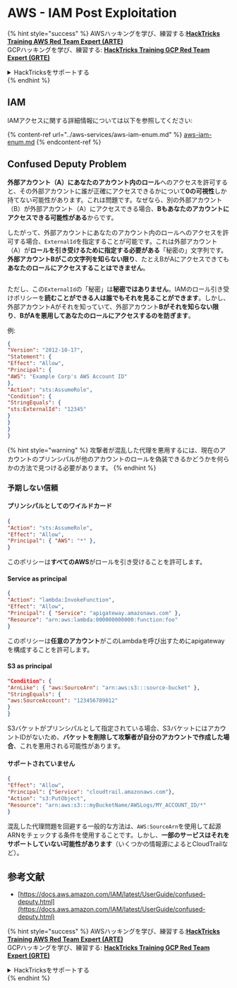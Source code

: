 # AWS - IAM Post Exploitation

{% hint style="success" %}
AWSハッキングを学び、練習する:<img src="/.gitbook/assets/image.png" alt="" data-size="line">[**HackTricks Training AWS Red Team Expert (ARTE)**](https://training.hacktricks.xyz/courses/arte)<img src="/.gitbook/assets/image.png" alt="" data-size="line">\
GCPハッキングを学び、練習する: <img src="/.gitbook/assets/image (2).png" alt="" data-size="line">[**HackTricks Training GCP Red Team Expert (GRTE)**<img src="/.gitbook/assets/image (2).png" alt="" data-size="line">](https://training.hacktricks.xyz/courses/grte)

<details>

<summary>HackTricksをサポートする</summary>

* [**サブスクリプションプラン**](https://github.com/sponsors/carlospolop)をチェック！
* **💬 [**Discordグループ**](https://discord.gg/hRep4RUj7f)または[**telegramグループ**](https://t.me/peass)に参加するか、**Twitter** 🐦 [**@hacktricks\_live**](https://twitter.com/hacktricks\_live)**をフォローしてください。**
* **PRを提出してハッキングトリックを共有する** [**HackTricks**](https://github.com/carlospolop/hacktricks)および[**HackTricks Cloud**](https://github.com/carlospolop/hacktricks-cloud)のGitHubリポジトリ。

</details>
{% endhint %}

## IAM

IAMアクセスに関する詳細情報については以下を参照してください:

{% content-ref url="../aws-services/aws-iam-enum.md" %}
[aws-iam-enum.md](../aws-services/aws-iam-enum.md)
{% endcontent-ref %}

## Confused Deputy Problem

**外部アカウント（A）**にあなたのアカウント内の**ロール**へのアクセスを許可すると、その外部アカウントに誰が正確にアクセスできるかについて**0の可視性**しか持てない可能性があります。これは問題です。なぜなら、別の外部アカウント（B）が外部アカウント（A）にアクセスできる場合、**Bもあなたのアカウントにアクセスできる可能性がある**からです。

したがって、外部アカウントにあなたのアカウント内のロールへのアクセスを許可する場合、`ExternalId`を指定することが可能です。これは外部アカウント（A）が**ロールを引き受けるために指定する必要がある**「秘密の」文字列です。**外部アカウントBがこの文字列を知らない限り**、たとえBがAにアクセスできても**あなたのロールにアクセスすることはできません**。

<figure><img src="../../../.gitbook/assets/image (95).png" alt=""><figcaption></figcaption></figure>

ただし、この`ExternalId`の「秘密」は**秘密ではありません**。IAMのロール引き受けポリシーを**読むことができる人は誰でもそれを見ることができます**。しかし、外部アカウントAがそれを知っていて、外部アカウント**Bがそれを知らない限り**、**BがAを悪用してあなたのロールにアクセスするのを防ぎます**。

例:
```json
{
"Version": "2012-10-17",
"Statement": {
"Effect": "Allow",
"Principal": {
"AWS": "Example Corp's AWS Account ID"
},
"Action": "sts:AssumeRole",
"Condition": {
"StringEquals": {
"sts:ExternalId": "12345"
}
}
}
}
```
{% hint style="warning" %}
攻撃者が混乱した代理を悪用するには、現在のアカウントのプリンシパルが他のアカウントのロールを偽装できるかどうかを何らかの方法で見つける必要があります。
{% endhint %}

### 予期しない信頼

#### プリンシパルとしてのワイルドカード
```json
{
"Action": "sts:AssumeRole",
"Effect": "Allow",
"Principal": { "AWS": "*" },
}
```
このポリシーは**すべてのAWS**がロールを引き受けることを許可します。

#### Service as principal
```json
{
"Action": "lambda:InvokeFunction",
"Effect": "Allow",
"Principal": { "Service": "apigateway.amazonaws.com" },
"Resource": "arn:aws:lambda:000000000000:function:foo"
}
```
このポリシーは**任意のアカウント**がこのLambdaを呼び出すためにapigatewayを構成することを許可します。

#### S3 as principal
```json
"Condition": {
"ArnLike": { "aws:SourceArn": "arn:aws:s3:::source-bucket" },
"StringEquals": {
"aws:SourceAccount": "123456789012"
}
}
```
S3バケットがプリンシパルとして指定されている場合、S3バケットにはアカウントIDがないため、**バケットを削除して攻撃者が自分のアカウントで作成した場合**、これを悪用される可能性があります。

#### サポートされていません
```json
{
"Effect": "Allow",
"Principal": {"Service": "cloudtrail.amazonaws.com"},
"Action": "s3:PutObject",
"Resource": "arn:aws:s3:::myBucketName/AWSLogs/MY_ACCOUNT_ID/*"
}
```
混乱した代理問題を回避する一般的な方法は、`AWS:SourceArn`を使用して起源ARNをチェックする条件を使用することです。しかし、**一部のサービスはそれをサポートしていない可能性があります**（いくつかの情報源によるとCloudTrailなど）。

## 参考文献

* [https://docs.aws.amazon.com/IAM/latest/UserGuide/confused-deputy.html](https://docs.aws.amazon.com/IAM/latest/UserGuide/confused-deputy.html)

{% hint style="success" %}
AWSハッキングを学び、練習する:<img src="/.gitbook/assets/image.png" alt="" data-size="line">[**HackTricks Training AWS Red Team Expert (ARTE)**](https://training.hacktricks.xyz/courses/arte)<img src="/.gitbook/assets/image.png" alt="" data-size="line">\
GCPハッキングを学び、練習する: <img src="/.gitbook/assets/image (2).png" alt="" data-size="line">[**HackTricks Training GCP Red Team Expert (GRTE)**<img src="/.gitbook/assets/image (2).png" alt="" data-size="line">](https://training.hacktricks.xyz/courses/grte)

<details>

<summary>HackTricksをサポートする</summary>

* [**サブスクリプションプラン**](https://github.com/sponsors/carlospolop)をチェック！
* **💬 [**Discordグループ**](https://discord.gg/hRep4RUj7f)または[**telegramグループ**](https://t.me/peass)に参加するか、**Twitter** 🐦 [**@hacktricks\_live**](https://twitter.com/hacktricks\_live)**をフォローする。**
* **ハッキングのトリックを共有するには、** [**HackTricks**](https://github.com/carlospolop/hacktricks)および[**HackTricks Cloud**](https://github.com/carlospolop/hacktricks-cloud)のgithubリポジトリにPRを提出する。

</details>
{% endhint %}
